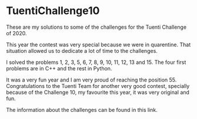 # TuentiChallenge10

These are my solutions to some of the challenges for the Tuenti Challenge of 2020.

This year the contest was very special because we were in quarentine. That situation allowed us to dedicate a lot of time to the challenges.

I solved the problems 1, 2, 3, 5, 6, 7, 8, 9, 10, 11, 12, 13 and 15. The four first problems are in C++ and the rest in Python. 

It was a very fun year and I am very proud of reaching the position 55. Congratulations to the Tuenti Team for another very good contest, specially because of the Challenge 10, my favourite this year, it was very original and fun.

The information about the challenges can be found in this link.
